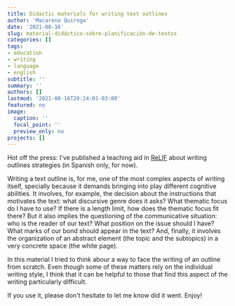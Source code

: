 ```yaml
---
title: Didactic materials for writing text outlines
author: 'Macarena Quiroga'
date: '2021-08-16'
slug: material-didáctico-sobre-planificación-de-textos
categories: []
tags: 
- education
- writing
- language
- english
subtitle: ''
summary: ''
authors: []
lastmod: '2021-08-16T20:24:01-03:00'
featured: no
image:
  caption: ''
  focal_point: ''
  preview_only: no
projects: []
---
```


Hot off the press: I've published a teaching aid in [ReLIF](https://relif.net.ar/como-enfrentarse-a-una-hoja-en-blanco-la-organizacion-de-los-cimientos-de-la-escritura/) about writing outlines strategies (in Spanish only, for now).

Writing a text outline is, for me, one of the most complex aspects of writing itself, specially because it demands bringing into play different cognitive abilities. It involves, for example, the decision about the instructions that motivates the text: what discursive genre does it asks? What thematic focus do I have to use? If there is a length limit, how does the thematic focus fit there? But it also implies the questioning of the communicative situation: who is the reader of our text? What position on the issue should I have? What marks of our bond should appear in the text? And, finally, it involves the organization of an abstract element (the topic and the subtopics) in a very concrete space (the white page).

In this material I tried to think abour a way to face the writing of an outline from scratch. Even though some of these matters rely on the individual writing style, I think that it can be helpful to those that find this aspect of the writing particularly difficult.

If you use it, please don't hesitate to let me know did it went. Enjoy!
